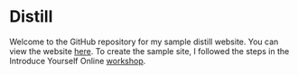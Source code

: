 # Distill

Welcome to the GitHub repository for my sample distill website. You can view the website [here](https://dcsimpson01.github.io/distill/). To create the sample site, I followed the steps in the Introduce Yourself Online [workshop](https://iyo-rstudio-global.netlify.app/collection/day01/03-distill/).
